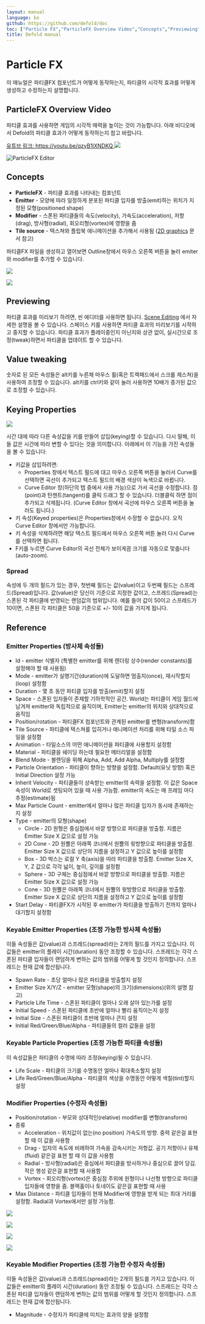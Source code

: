 ```yaml
---
layout: manual
language: ko
github: https://github.com/defold/doc
toc: ["Particle FX","ParticleFX Overview Video","Concepts","Previewing","Value tweaking","Keying Properties","Spread","Reference","Emitter Properties (방사체 속성들)","Keyable Emitter Properties (조정 가능한 방사체 속성들)","Keyable Particle Properties (조정 가능한 파티클 속성들)","Modifier Properties (수정자 속성들)","Keyable Modifier Properties (조정 가능한 수정자 속성들)"]
title: Defold manual
---
```


# Particle FX
이 매뉴얼은 파티클FX 컴포넌트가 어떻게 동작하는지, 파티클의 시각적 효과를 어떻게 생성하고 수정하는지 설명합니다.

## ParticleFX Overview Video
파티클 효과를 사용하면 게임의 시각적 매력을 높이는 것이 가능합니다. 아래 비디오에서 Defold의 파티클 효과가 어떻게 동작하는지 참고 바랍니다.

[유튜브 링크: https://youtu.be/qzyB1lXNDKQ
![](https://img.youtube.com/vi/qzyB1lXNDKQ/0.jpg)](https://www.youtube.com/watch?v=qzyB1lXNDKQ)

![ParticleFX Editor](/manuals/images/particlefx/effect_editor.png)

## Concepts
* **ParticleFX** - 파티클 효과를 나타내는 컴포넌트
* **Emitter** - 모양에 따라 일정하게 분포된 파티클 입자를 방출(emit)하는 위치가 지정된 모형(positioned shape)
* **Modifier** - 스폰된 파티클들의 속도(velocity), 가속도(acceleration), 저항(drag), 방사형(radial), 회오리형(vortex)에 영향을 줌
* **Tile source** - 텍스쳐와 플립북 애니메이션을 추가해서 사용됨 ([2D graphics](/ko/manuals/2dgraphics) 문서 참고)

파티클FX 파일을 생성하고 열어보면 Outline창에서 마우스 오른쪽 버튼을 눌러 emiter와 modifier를 추가할 수 있습니다.

![](/manuals/images/particlefx/effect_outline.png)

![](/manuals/images/particlefx/emitter_properties.png)

## Previewing
파티클 효과를 미리보기 하려면, 씬 에디터를 사용하면 됩니다. [Scene Editing](/ko/manuals/scene-editing) 에서 자세한 설명을 볼 수 있습니다. 스페이스 키를 사용하면 파티클 효과의 미리보기를 시작하고 중지할 수 있습니다. 파티클 효과가 플레이중인지 아닌지와 상관 없이, 실시간으로 조정(tweak)하면서 파티클을 업데이트 할 수 있습니다.

## Value tweaking
숫자로 된 모든 속성들은 alt키를 누른채 마우스 휠(혹은 트랙패드에서 스크롤 제스쳐)을 사용하여 조정할 수 있습니다. alt키를 ctrl키와 같이 눌러 사용하면 10배가 증가된 값으로 조정할 수 있습니다.

## Keying Properties

![](/manuals/images/particlefx/curve_editor.png)

시간 대에 따라 다른 속성값을 키를 만들어 삽입(keying)할 수 있습니다. 다시 말해, 이들 값은 시간에 따라 변할 수 있다는 것을 의미합니다. 아래에서 이 기능을 가진 속성들을 볼 수 있습니다:

* 키값을 삽입하려면:
    * Properties 창에서 텍스트 필드에 대고 마우스 오른쪽 버튼을 눌러서 Curve를 선택하면 곡선이 추가되고 텍스트 필드의 배경 색상이 녹색으로 바뀝니다.
    * Curve Editor 창(하단의 탭 중에서 사용 가능)으로 가서 곡선을 수정합니다. 점(point)과 탄젠트(tangent)를 클릭 드래그 할 수 있습니다. 더블클릭 하면 점이 추가되고 삭제됩니다. (Curve Editor 창에서 곡선에 마우스 오른쪽 버튼을 눌러도 됩니다.)
* 키 속성(Keyed properties)은 Properties창에서 수정할 수 없습니다. 오직 Curve Editor 창에서만 가능합니다.
* 키 속성을 삭제하려면 해당 텍스트 필드에서 마우스 오른쪽 버튼 눌러 다시 Curve를 선택하면 됩니다.
* F키를 누르면 Curve Editor의 곡선 전체가 보이게끔 크기를 자동으로 맞춥니다(auto-zoom).

### Spread
속성에 두 개의 필드가 있는 경우, 첫번째 필드는 값(value)이고 두번째 필드는 스프레드(Spread)입니다. 값(value)은 당신이 기준으로 지정한 값이고, 스프레드(Spread)는 스폰된 각 파티클에 반영되는 랜덤값의 범위입니다. 예를 들어 값이 50이고 스프레드가 10이면, 스폰된 각 파티클은 50을 기준으로 +/- 10의 값을 가지게 됩니다.

## Reference

### Emitter Properties (방사체 속성들)
* Id - emitter 식별자 (특별한 emitter를 위해 렌더링 상수(render constants)를 설정해야 할 때 사용됨)
* Mode - emitter가 실행기간(duration)에 도달하면 멈출지(once), 재시작할지(loop) 설정함
* Duration - 몇 초 동안 파티클 입자를 방출(emit)할지 설정
* Space - 스폰된 입자들이 존재할 기하학적인 공간. World는 파티클이 게임 월드에 남겨져 emitter와 독립적으로 움직이며, Emitter는 emitter의 위치와 상대적으로 움직임
* Position/rotation - 파티클FX 컴포넌트와 관계된 emitter를 변형(transform)함
* Tile Source - 파티클에 텍스쳐를 입히거나 애니메이션 처리를 위해 타일 소스 파일을 설정함
* Animation - 타일소스의 어떤 애니메이션을 파티클에 사용할지 설정함
* Material - 파티클을 쉐이딩 하는데 필요한 메터리얼을 설정함
* Blend Mode - 블렌딩을 위해 Alpha, Add, Add Alpha, Multiply를 설정함
* Particle Orientation - 파티클이 향하는 방향을 설정함. Default(유닛 방향) 혹은 Initial Direction 설정 가능
* Inherit Velocity - 파티클들이 상속받는 emitter의 속력을 설정함. 이 값은 Space 속성이 World로 셋팅되어 있을 때 사용 가능함. emitter의 속도는 매 프레임 마다 추정(estimate)됨
* Max Particle Count - emitter에서 얼마나 많은 파티클 입자가 동시에 존재하는지 설정
* Type - emitter의 모형(shape)
    * Circle - 2D 원형은 중심점에서 바깥 방향으로 파티클을 방출함. 지름은 Emitter Size X 값으로 설정 가능
    * 2D Cone - 2D 원뿔은 아래쪽 코너에서 원뿔의 윗방향으로 파티클을 방출함. Emitter Size X 값으로 상단의 지름을 설정하고 Y 값으로 높이를 설정함
    * Box - 3D 박스는 로컬 Y 축(axis)을 따라 파티클을 방출함. Emitter Size X, Y, Z 값으로 각각 넓이, 높이, 깊이를 설정함
    * Sphere - 3D 구체는 중심점에서 바깥 방향으로 파티클을 방출함. 지름은 Emitter Size X 값으로 설정 가능
    * Cone - 3D 원뿔은 아래쪽 코너에서 원뿔의 윗방향으로 파티클을 방출함. Emitter Size X 값으로 상단의 지름을 설정하고 Y 값으로 높이를 설정함
* Start Delay - 파티클FX가 시작된 후 emitter가 파티클을 방출하기 전까지 얼마나 대기할지 설정함

### Keyable Emitter Properties (조정 가능한 방사체 속성들)
이들 속성들은 값(value)과 스프레드(spread)라는 2개의 필드를 가지고 있습니다. 이 값들은 emitter의 플레이 시간(duration) 동안 조정할 수 있습니다. 스프레드는 각각 스폰된 파티클 입자들이 랜덤하게 변하는 값의 범위를 어떻게 할 것인지 정의합니다. 스프레드는 현재 값에 합산됩니다.

* Spawn Rate - 초당 얼마나 많은 파티클을 방출할지 설정
* Emitter Size X/Y/Z - emitter 모형(shape)의 크기(dimensions)(위의 설명 참고)
* Particle Life Time - 스폰된 파티클이 얼마나 오래 살아 있는가를 설정
* Initial Speed - 스폰된 파티클에 초반에 얼마나 빨리 움직이는지 설정
* Initial Size - 스폰된 파티클이 초반에 얼마나 큰지 설정
* Initial Red/Green/Blue/Alpha - 파티클들의 컬러 값들을 설정

### Keyable Particle Properties (조정 가능한 파티클 속성들)
이 속성값들은 파티클의 수명에 따라 조정(keying)될 수 있습니다.

* Life Scale - 파티클의 크기를 수명동안 얼마나 확대축소할지 설정
* Life Red/Green/Blue/Alpha - 파티클의 색상을 수명동안 어떻게 색칠(tint)할지 설정

### Modifier Properties (수정자 속성들)
* Position/rotation - 부모와 상대적인(relative) modifier를 변형(transform)
* 종류
    * Acceleration - 위치값이 없는(no position) 가속도의 방향. 중력 같은걸 표현할 때 이 값을 사용함
    * Drag - 입자의 속도에 비례하여 가속을 감속시키는 저항값. 공기 저항이나 유체(fluid) 같은걸 표현 할 때 이 값을 사용함
    * Radial - 방사형(radial)은 중심에서 파티클을 방사하거나 중심으로 끌어 당김. 작은 행성 같은걸 표현할 때 사용함
    * Vortex - 회오리형(vortex)은 중심점 주위에 원형이나 나선형 방향으로 파티클 입자들에 영향을 줌. 블랙홀이나 토네이도 같은걸 표현할 때 사용
* Max Distance - 파티클 입자들이 현재 Modifier에 영향을 받게 되는 최대 거리를 설정함. Radial과 Vortex에서만 설정 가능함.

![](/manuals/images/particlefx/drag.png)

![](/manuals/images/particlefx/radial.png)

![](/manuals/images/particlefx/acceleration.png)

![](/manuals/images/particlefx/vortex.png)

### Keyable Modifier Properties (조정 가능한 수정자 속성들)
이들 속성들은 값(value)과 스프레드(spread)라는 2개의 필드를 가지고 있습니다. 이 값들은 emitter의 플레이 시간(duration) 동안 조정될 수 있습니다. 스프레드는 각각 스폰된 파티클 입자들이 랜덤하게 변하는 값의 범위를 어떻게 할 것인지 정의합니다. 스프레드는 현재 값에 합산됩니다.

* Magnitude - 수정자가 파티클에 미치는 효과의 양을 설정함
